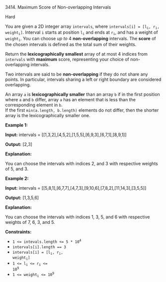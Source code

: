3414\. Maximum Score of Non-overlapping Intervals

Hard

You are given a 2D integer array `intervals`, where <code>intervals[i] = [l<sub>i</sub>, r<sub>i</sub>, weight<sub>i</sub>]</code>. Interval `i` starts at position <code>l<sub>i</sub></code> and ends at <code>r<sub>i</sub></code>, and has a weight of <code>weight<sub>i</sub></code>. You can choose _up to_ 4 **non-overlapping** intervals. The **score** of the chosen intervals is defined as the total sum of their weights.

Return the **lexicographically smallest** array of at most 4 indices from `intervals` with **maximum** score, representing your choice of non-overlapping intervals.

Two intervals are said to be **non-overlapping** if they do not share any points. In particular, intervals sharing a left or right boundary are considered overlapping.

An array `a` is **lexicographically smaller** than an array `b` if in the first position where `a` and `b` differ, array `a` has an element that is less than the corresponding element in `b`.   
 If the first `min(a.length, b.length)` elements do not differ, then the shorter array is the lexicographically smaller one.

**Example 1:**

**Input:** intervals = [[1,3,2],[4,5,2],[1,5,5],[6,9,3],[6,7,1],[8,9,1]]

**Output:** [2,3]

**Explanation:**

You can choose the intervals with indices 2, and 3 with respective weights of 5, and 3.

**Example 2:**

**Input:** intervals = [[5,8,1],[6,7,7],[4,7,3],[9,10,6],[7,8,2],[11,14,3],[3,5,5]]

**Output:** [1,3,5,6]

**Explanation:**

You can choose the intervals with indices 1, 3, 5, and 6 with respective weights of 7, 6, 3, and 5.

**Constraints:**

*   <code>1 <= intevals.length <= 5 * 10<sup>4</sup></code>
*   `intervals[i].length == 3`
*   <code>intervals[i] = [l<sub>i</sub>, r<sub>i</sub>, weight<sub>i</sub>]</code>
*   <code>1 <= l<sub>i</sub> <= r<sub>i</sub> <= 10<sup>9</sup></code>
*   <code>1 <= weight<sub>i</sub> <= 10<sup>9</sup></code>